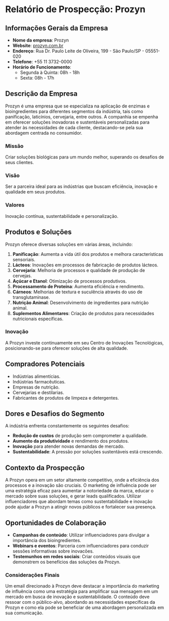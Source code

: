 # Relatório de Prospecção: Prozyn

## Informações Gerais da Empresa
- **Nome da empresa**: Prozyn
- **Website**: [prozyn.com.br](http://www.prozyn.com.br)
- **Endereço**: Rua Dr. Paulo Leite de Oliveira, 199 - São Paulo/SP - 05551-020
- **Telefone**: +55 11 3732-0000
- **Horário de Funcionamento**: 
  - Segunda à Quinta: 08h - 18h
  - Sexta: 08h - 17h

## Descrição da Empresa
Prozyn é uma empresa que se especializa na aplicação de enzimas e bioingredientes para diferentes segmentos da indústria, tais como panificação, laticínios, cervejaria, entre outros. A companhia se empenha em oferecer soluções inovadoras e sustentáveis personalizadas para atender às necessidades de cada cliente, destacando-se pela sua abordagem centrada no consumidor.

### Missão
Criar soluções biológicas para um mundo melhor, superando os desafios de seus clientes.

### Visão
Ser a parceira ideal para as indústrias que buscam eficiência, inovação e qualidade em seus produtos.

### Valores
Inovação contínua, sustentabilidade e personalização.

## Produtos e Soluções
Prozyn oferece diversas soluções em várias áreas, incluindo:

1. **Panificação**: Aumenta a vida útil dos produtos e melhora características sensoriais.
2. **Lácteos**: Inovações em processos de fabricação de produtos lácteos.
3. **Cervejaria**: Melhoria de processos e qualidade de produção de cervejas.
4. **Açúcar e Etanol**: Otimização de processos produtivos.
5. **Processamento de Proteína**: Aumenta eficiência e rendimento.
6. **Cárneos**: Melhorias de textura e suculência através do uso de transglutaminase.
7. **Nutrição Animal**: Desenvolvimento de ingredientes para nutrição animal.
8. **Suplementos Alimentares**: Criação de produtos para necessidades nutricionais específicas.

### Inovação
A Prozyn investe continuamente em seu Centro de Inovações Tecnológicas, posicionando-se para oferecer soluções de alta qualidade.

## Compradores Potenciais
- Indústrias alimentícias.
- Indústrias farmacêuticas.
- Empresas de nutrição.
- Cervejarias e destilarias.
- Fabricantes de produtos de limpeza e detergentes.

## Dores e Desafios do Segmento
A indústria enfrenta constantemente os seguintes desafios:
- **Redução de custos** de produção sem comprometer a qualidade.
- **Aumento da produtividade** e rendimento dos produtos.
- **Inovação** para atender novas demandas de mercado.
- **Sustentabilidade**: A pressão por soluções sustentáveis está crescendo.

## Contexto da Prospecção
A Prozyn opera em um setor altamente competitivo, onde a eficiência dos processos e a inovação são cruciais. O marketing de influência pode ser uma estratégia eficaz para aumentar a notoriedade da marca, educar o mercado sobre suas soluções, e gerar leads qualificados. Utilizar influenciadores que abordam temas como sustentabilidade e inovação pode ajudar a Prozyn a atingir novos públicos e fortalecer sua presença.

## Oportunidades de Colaboração
- **Campanhas de conteúdo**: Utilizar influenciadores para divulgar a importância dos bioingredientes.
- **Webinars e eventos**: Parceria com influenciadores para conduzir sessões informativas sobre inovacões.
- **Testemunhos em redes sociais**: Criar conteúdos visuais que demonstrem os benefícios das soluções da Prozyn.

### Considerações Finais
Um email direcionado à Prozyn deve destacar a importância do marketing de influência como uma estratégia para amplificar sua mensagem em um mercado em busca de inovação e sustentabilidade. O conteúdo deve ressoar com o público-alvo, abordando as necessidades específicas da Prozyn e como ela pode se beneficiar de uma abordagem personalizada em sua comunicação.